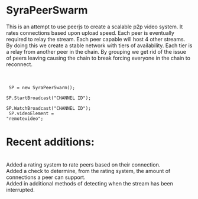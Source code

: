 <h1>SyraPeerSwarm</h1>
This is an attempt to use peerjs to create a scalable p2p video system. It rates connections based upon upload speed. Each peer is eventually required to relay the stream. Each peer capable will host 4 other streams. By doing this we create a stable network with tiers of availability. Each tier is a relay from another peer in the chain. By grouping we get rid of the issue of peers leaving causing the chain to break forcing everyone in the chain to reconnect.

<br/><br/>
<code>
SP = new SyraPeerSwarm();
</code><br/>
<code>
SP.StartBroadcast("CHANNEL ID");
</code><br/>
<code>
SP.WatchBroadcast("CHANNEL ID");
</code><br/>
<code>
SP.videoElement = "remotevideo";
</code>


<h1>Recent additions:</h1><br/>
Added a rating system to rate peers based on their connection.<br/>
Added a check to determine, from the rating system, the amount of connections a peer can support.<br/>
Added in additional methods of detecting when the stream has been interrupted.<br/>
